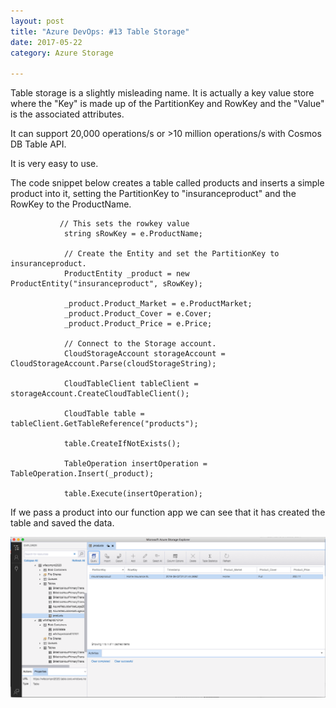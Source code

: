 ```yaml
---
layout: post
title: "Azure DevOps: #13 Table Storage"
date: 2017-05-22
category: Azure Storage

---
```


Table storage is a slightly misleading name.  It is actually a key value store where the "Key" is made up of the PartitionKey and RowKey and the "Value" is the associated attributes.

It can support 20,000 operations/s or >10 million operations/s with Cosmos DB Table API.

It is very easy to use.

The code snippet below creates a table called products and inserts a simple product into it, setting the PartitionKey to "insuranceproduct" and the RowKey to the ProductName.

               // This sets the rowkey value
                string sRowKey = e.ProductName;

                // Create the Entity and set the PartitionKey to insuranceproduct.
                ProductEntity _product = new ProductEntity("insuranceproduct", sRowKey);

                _product.Product_Market = e.ProductMarket;
                _product.Product_Cover = e.Cover;
                _product.Product_Price = e.Price;

                // Connect to the Storage account.
                CloudStorageAccount storageAccount = CloudStorageAccount.Parse(cloudStorageString);

                CloudTableClient tableClient = storageAccount.CreateCloudTableClient();

                CloudTable table = tableClient.GetTableReference("products");

                table.CreateIfNotExists();

                TableOperation insertOperation = TableOperation.Insert(_product);

                table.Execute(insertOperation); 

If we pass a product into our function app we can see that it has created the table and saved the data.

![](/images/Table-Storage-Products-01.png)